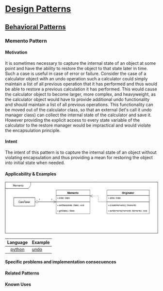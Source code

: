 # [Design Patterns](../README.md)
## [Behavioral Patterns](../behavioral.md)
### Memento Pattern

#### Motivation
It is sometimes necessary to capture the internal state of an object at some point and have the ability to restore the object to that state later in time. Such a case is useful in case of error or failure. Consider the case of a calculator object with an undo operation such a calculator could simply maintain a list of all previous operation that it has performed and thus would be able to restore a previous calculation it has performed. This would cause the calculator object to become larger, more complex, and heavyweight, as the calculator object would have to provide additional undo functionality and should maintain a list of all previous operations. This functionality can be moved out of the calculator class, so that an external (let's call it undo manager class) can collect the internal state of the calculator and save it. However providing the explicit access to every state variable of the calculator to the restore manager would be impractical and would violate the encapsulation principle.

#### Intent
The intent of this pattern is to capture the internal state of an object without violating encapsulation and thus providing a mean for restoring the object into initial state when needed.


#### Applicability & Examples

![Memento](../uml/memento.png)

| Language                               | Example |
| :------------------------------------: | ------- |
| [python](./python3/behavioral/memento) | [undo](./python3/behavioral/memento/undo.py)

#### Specific problems and implementation consecuences

#### Related Patterns

#### Known Uses
